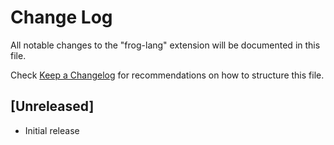 # Change Log

All notable changes to the "frog-lang" extension will be documented in this file.

Check [Keep a Changelog](http://keepachangelog.com/) for recommendations on how to structure this file.

## [Unreleased]

- Initial release